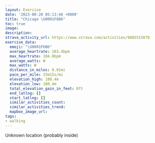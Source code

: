 ```yaml
---
layout: Exercise
date: '2023-08-20 05:13:46 +0000'
title: "Chicago \U0001F6B6"
toc: true
image:
description:
strava_activity_url: https://www.strava.com/activities/9685515078
exercise_data:
  emoji: "\U0001F6B6"
  average_heartrate: 103.4bpm
  max_heartrate: 104.0bpm
  average_watts: W
  max_watts: W
  distance_in_miles: 0.01mi
  pace_per_mile: 25m15s/mi
  elevation_high: 180.4m
  elevation_low: 180.4m
  total_elevation_gain_in_feet: 0ft
  end_latlng: []
  start_latlng: []
  similar_activities_count:
  similar_activities_trend:
  mapbox_image_url:
tags:
- walking
---
```




Unknown location (probably inside)
